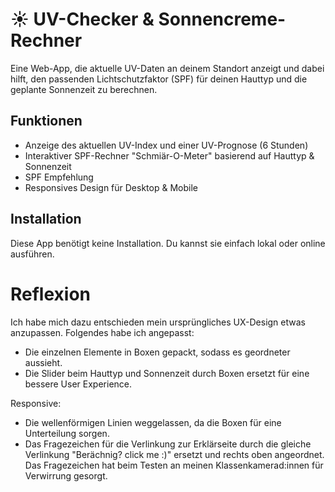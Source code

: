 <!-- Markdown cheatsheet für Details. Ansicht wie README auf GitHub aussieht. -->
# ☀️ UV-Checker & Sonnencreme-Rechner

Eine Web-App, die aktuelle UV-Daten an deinem Standort anzeigt und dabei hilft, den passenden Lichtschutzfaktor (SPF) für deinen Hauttyp und die geplante Sonnenzeit zu berechnen.

## Funktionen

- Anzeige des aktuellen UV-Index und einer UV-Prognose (6 Stunden)
- Interaktiver SPF-Rechner "Schmiär-O-Meter" basierend auf Hauttyp & Sonnenzeit
- SPF Empfehlung
- Responsives Design für Desktop & Mobile

## Installation

Diese App benötigt keine Installation. Du kannst sie einfach lokal oder online ausführen.

# Reflexion
 Ich habe mich dazu entschieden mein ursprüngliches UX-Design etwas anzupassen. Folgendes habe ich angepasst:

 - Die einzelnen Elemente in Boxen gepackt, sodass es geordneter aussieht.
 - Die Slider beim Hauttyp und Sonnenzeit durch Boxen ersetzt für eine bessere User Experience.

 Responsive:
 - Die wellenförmigen Linien weggelassen, da die Boxen für eine Unterteilung sorgen.
 - Das Fragezeichen für die Verlinkung zur Erklärseite durch die gleiche Verlinkung "Berächnig? click me :)" ersetzt und rechts oben angeordnet. Das Fragezeichen hat beim Testen an meinen Klassenkamerad:innen für Verwirrung gesorgt.